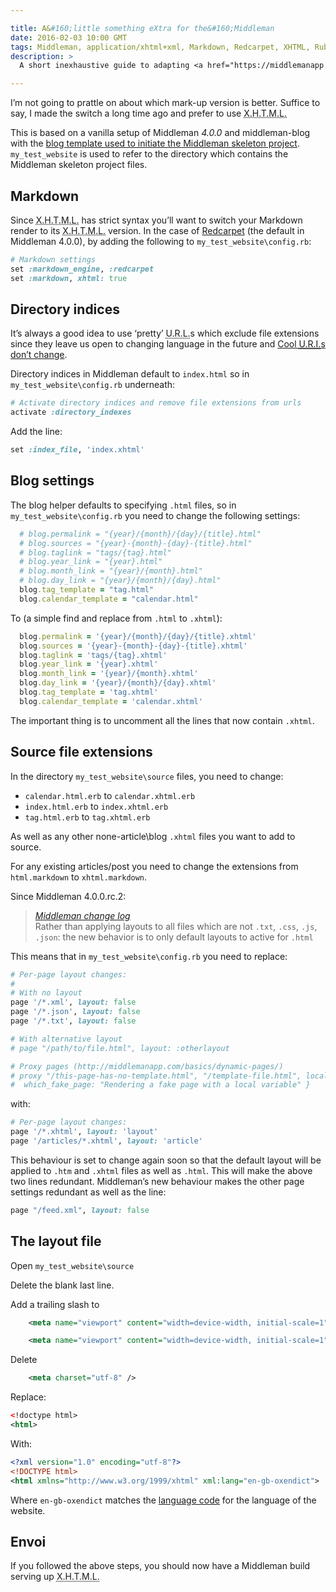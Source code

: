 ```yaml
---

title: A&#160;little something eXtra for the&#160;Middleman
date: 2016-02-03 10:00 GMT
tags: Middleman, application/xhtml+xml, Markdown, Redcarpet, XHTML, Ruby
description: >
  A short inexhaustive guide to adapting <a href="https://middlemanapp.com">Middleman 4.0.0</a> to output <abbr title="eXtensible Hypertext Mark-up Language" class="initialism">X.H.T.M.L.</abbr> rather than <abbr title="Hypertext Mark-up Language" class="initialism">H.T.M.L.</abbr>

---
```


I’m not going to prattle on about which mark-up version is better. Suffice to say, I made the switch a long time ago and prefer to use <abbr title="eXtensible Hypertext Mark-up Language" class="initialism">X.H.T.M.L.</abbr>

This is based on a vanilla setup of Middleman <em>4.0.0</em> and middleman-blog with the [blog template used to initiate the Middleman skeleton project](https://middlemanapp.com/basics/blogging/). `my_test_website` is used to refer to the directory which contains the Middleman skeleton project files.

## Markdown

Since <abbr title="eXtensible Hypertext Mark-up Language" class="initialism">X.H.T.M.L.</abbr> has strict syntax you’ll want to switch your Markdown render to its <abbr title="eXtensible Hypertext Mark-up Language" class="initialism">X.H.T.M.L.</abbr> version. In the case of [Redcarpet](https://github.com/vmg/redcarpet) (the default in Middleman 4.0.0), by adding the following to `my_test_website\config.rb`:

``` ruby
# Markdown settings
set :markdown_engine, :redcarpet
set :markdown, xhtml: true
```

## Directory indices

It’s always a good idea to use ‘pretty’ <abbr title="uniform resource locator" class="initialism">U.R.L.</abbr>s which exclude file extensions since they leave us open to changing language in the future and [Cool <abbr title="uniform resource identifier">U.R.I.</abbr>s don’t change](http://www.w3.org/Provider/Style/URI.html).

Directory indices in Middleman default to `index.html` so in `my_test_website\config.rb` underneath:

``` ruby
# Activate directory indices and remove file extensions from urls
activate :directory_indexes
```

Add the line:

``` ruby
set :index_file, 'index.xhtml'
```

## Blog settings

The blog helper defaults to specifying `.html` files, so in `my_test_website\config.rb` you need to change the following settings:

``` ruby
  # blog.permalink = "{year}/{month}/{day}/{title}.html"
  # blog.sources = "{year}-{month}-{day}-{title}.html"
  # blog.taglink = "tags/{tag}.html"
  # blog.year_link = "{year}.html"
  # blog.month_link = "{year}/{month}.html"
  # blog.day_link = "{year}/{month}/{day}.html"
  blog.tag_template = "tag.html"
  blog.calendar_template = "calendar.html"
```

To (a simple find and replace from `.html` to `.xhtml`):

``` ruby
  blog.permalink = '{year}/{month}/{day}/{title}.xhtml'
  blog.sources = '{year}-{month}-{day}-{title}.xhtml'
  blog.taglink = 'tags/{tag}.xhtml'
  blog.year_link = '{year}.xhtml'
  blog.month_link = '{year}/{month}.xhtml'
  blog.day_link = '{year}/{month}/{day}.xhtml'
  blog.tag_template = 'tag.xhtml'
  blog.calendar_template = 'calendar.xhtml'
```

The important thing is to uncomment all the lines that now contain `.xhtml`.

## Source file extensions

In the directory `my_test_website\source` files, you need to change:

* `calendar.html.erb` to `calendar.xhtml.erb`
* `index.html.erb` to `index.xhtml.erb`
* `tag.html.erb` to `tag.xhtml.erb`

As well as any other none-article\blog `.xhtml` files you want to add to source.

For any existing articles/post you need to change the extensions from `html.markdown` to `xhtml.markdown`.

Since Middleman 4.0.0.rc.2:

<blockquote>
<footer><cite><a href="https://github.com/middleman/middleman/blob/master/CHANGELOG.md#400rc2">Middleman change log</a></cite></footer>
Rather than applying layouts to all files which are not <code>.txt</code>, <code>.css</code>, <code>.js</code>, <code>.json</code>: the new behavior is to only default layouts to active for <code>.html</code>
</blockquote>

This means that in `my_test_website\config.rb` you need to replace:

``` ruby
# Per-page layout changes:
#
# With no layout
page '/*.xml', layout: false
page '/*.json', layout: false
page '/*.txt', layout: false

# With alternative layout
# page "/path/to/file.html", layout: :otherlayout

# Proxy pages (http://middlemanapp.com/basics/dynamic-pages/)
# proxy "/this-page-has-no-template.html", "/template-file.html", locals: {
#  which_fake_page: "Rendering a fake page with a local variable" }
```

with:

``` ruby
# Per-page layout changes:
page '/*.xhtml', layout: 'layout'
page '/articles/*.xhtml', layout: 'article'
```

This behaviour is set to change again soon so that the default layout will be applied to `.htm` and `.xhtml` files as well as `.html`. This will make the above two lines redundant. Middleman’s new behaviour makes the other page settings redundant as well as the line:

```ruby
page "/feed.xml", layout: false
```

## The layout file

Open `my_test_website\source`

Delete the blank last line.

Add a trailing slash to

``` xml
    <meta name="viewport" content="width=device-width, initial-scale=1">
```

``` xml
    <meta name="viewport" content="width=device-width, initial-scale=1" />
```

Delete

``` xml
    <meta charset="utf-8" />
```

Replace:

``` xml
<!doctype html>
<html>
```

With:

``` xml
<?xml version="1.0" encoding="utf-8"?>
<!DOCTYPE html>
<html xmlns="http://www.w3.org/1999/xhtml" xml:lang="en-gb-oxendict">
```

Where `en-gb-oxendict` matches the [language code](http://www.w3.org/International/articles/language-tags/) for the language of the website.

## Envoi

If you followed the above steps, you should now have a Middleman build serving up <abbr title="eXtensible Hypertext Mark-up Language" class="initialism">X.H.T.M.L.</abbr>
